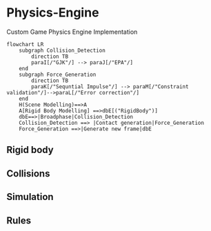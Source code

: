 # Physics-Engine
Custom Game Physics Engine Implementation
```mermaid
flowchart LR
    subgraph Collision_Detection
        direction TB
        paraI[/"GJK"/] --> paraJ[/"EPA"/]
    end
    subgraph Force_Generation
        direction TB
        paraK[/"Sequntial Impulse"/] --> paraM[/"Constraint validation"/]-->paraL[/"Error correction"/]
    end
    H(Scene Modelling)==>A
    A[Rigid Body Modelling] ==>dbE[("RigidBody")]
    dbE==>|Broadphase|Collision_Detection
    Collision_Detection ==> |Contact generation|Force_Generation
    Force_Generation ==>|Generate new frame|dbE

```

## Rigid body
## Collisions
## Simulation
## Rules

